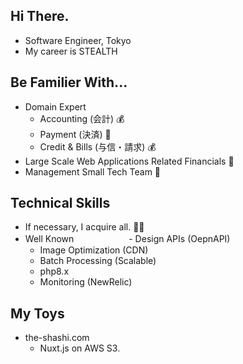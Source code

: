 ## Hi There.

 - Software Engineer, Tokyo
 - My career is STEALTH

## Be Familier With...

 - Domain Expert
    - Accounting (会計) 💰
    - Payment (決済) 💸
    - Credit & Bills (与信・請求) 💰
 - Large Scale Web Applications Related Financials 📱
 - Management Small Tech Team 🐬

## Technical Skills

 - If necessary, I acquire all. 🧑‍💻
 - Well Known
 　　　　　　- Design APIs (OepnAPI)
    - Image Optimization (CDN)
    - Batch Processing (Scalable)
    - php8.x
    - Monitoring (NewRelic)

## My Toys

 - the-shashi.com
   - Nuxt.js on AWS S3.
